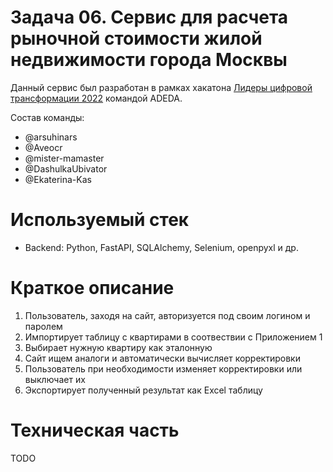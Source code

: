 # Задача 06. Сервис для расчета рыночной стоимости жилой недвижимости города Москвы
Данный сервис был разработан в рамках хакатона
[Лидеры цифровой трансформации 2022](https://leaders2022.innoagency.ru/) командой
ADEDA.

Состав команды:
- @arsuhinars
- @Aveocr
- @mister-mamaster
- @DashulkaUbivator
- @Ekaterina-Kas

# Используемый стек
* Backend:
Python, FastAPI, SQLAlchemy, Selenium, openpyxl и др.

# Краткое описание
1. Пользователь, заходя на сайт, авторизуется под своим логином и паролем
2. Импортирует таблицу с квартирами в соотвествии с Приложением 1
3. Выбирает нужную квартиру как эталонную
4. Сайт ищем аналоги и автоматически вычисляет корректировки
5. Пользователь при необходимости изменяет корректировки или выключает их
6. Экспортирует полученный результат как Excel таблицу


# Техническая часть
TODO
